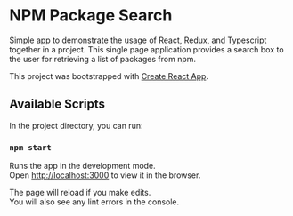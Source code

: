 # NPM Package Search

Simple app to demonstrate the usage of React, Redux, and Typescript together in a project. This single page application provides a search box to the user for retrieving a list of packages from npm.

This project was bootstrapped with [Create React App](https://github.com/facebook/create-react-app).

## Available Scripts

In the project directory, you can run:

### `npm start`

Runs the app in the development mode.\
Open [http://localhost:3000](http://localhost:3000) to view it in the browser.

The page will reload if you make edits.\
You will also see any lint errors in the console.
